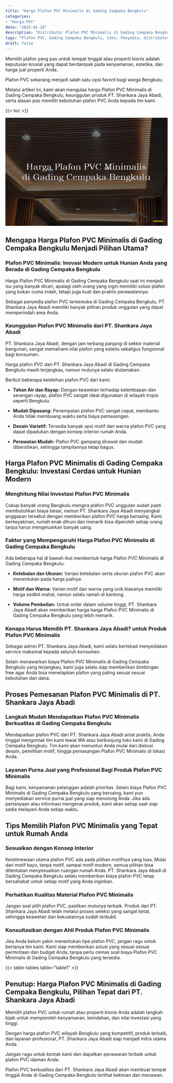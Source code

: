 ```yaml
---
title: "Harga Plafon PVC Minimalis di Gading Cempaka Bengkulu"
categories: 
- "Harga-PVC"
date: "2025-01-18"
description: "Distributor Plafon PVC Minimalis di Gading Cempaka Bengkulu bagi hunian, kantor, dan ritel. Material unggulan, variasi motif, warna menarik, beserta servis instalasi oleh tenaga ahli ahli dan garansi resmi!|Jasa penjualan Plafon PVC Minimalis di Gading Cempaka Bengkulu bagi keperluan tempat tinggal, perkantoran, atau gerai, dengan panel berkualitas dan penempatan oleh teknisi ahli serta garansi resmi.|Solusi Plafon PVC Minimalis di Gading Cempaka Bengkulu yang terbukti untuk rumah, perkantoran, serta gerai, dengan produk terbaik dan pemasangan dikerjakan oleh teknisi profesional serta garansi resmi.|Penjualan Plafon PVC Minimalis di Gading Cempaka Bengkulu untuk hunian, perkantoran, dan gerai, dengan material berkualitas dan instalasi oleh teknisi ahli, disertai dengan kepastian resmi.}"
tags: "Plafon PVC, Gading Cempaka Bengkulu, toko, Penyedia, distributor"
draft: false
---
```


Memilih plafon yang pas untuk tempat tinggal atau properti bisnis adalah keputusan krusial yang dapat berdampak pada kenyamanan, estetika, dan harga jual properti Anda.

Plafon PVC sekarang menjadi salah satu opsi favorit bagi warga Bengkulu.

Melalui artikel ini, kami akan mengulas harga Plafon PVC Minimalis di Gading Cempaka Bengkulu, keunggulan produk PT. Shankara Jaya Abadi, serta alasan pas memilih kebutuhan plafon PVC Anda kepada tim kami.

{{< toc >}}

![Harga Plafon PVC Minimalis di Gading Cempaka Bengkulu](/images/Harga-PVC/Harga-Plafon-PVC-Minimalis-di-Gading-Cempaka-Bengkulu.png)


## Mengapa Harga Plafon PVC Minimalis di Gading Cempaka Bengkulu Menjadi Pilihan Utama?

### Plafon PVC Minimalis: Inovasi Modern untuk Hunian Anda yang Berada di Gading Cempaka Bengkulu

Harga Plafon PVC Minimalis di Gading Cempaka Bengkulu saat ini menjadi isu yang banyak dicari, apalagi oleh orang yang ingin memiliki solusi plafon yang bukan cuma indah, tetapi juga kuat dan praktis perawatannya.

Sebagai penyedia plafon PVC terkemuka di Gading Cempaka Bengkulu, PT. Shankara Jaya Abadi memiliki banyak pilihan produk unggulan yang dapat memperindah area Anda.

### Keunggulan Plafon PVC Minimalis dari PT. Shankara Jaya Abadi

PT. Shankara Jaya Abadi, dengan jam terbang panjang di sektor material bangunan, sangat memahami nilai plafon yang estetis sekaligus fungsional bagi konsumen.

Harga plafon PVC dari PT. Shankara Jaya Abadi di Gading Cempaka Bengkulu masih terjangkau, namun mutunya selalu diutamakan.

Berikut beberapa kelebihan plafon PVC dari kami:

- **Tahan Air dan Rayap:** Dengan keawetan terhadap kelembapan dan serangan rayap, plafon PVC sangat ideal digunakan di wilayah tropis seperti Bengkulu.

- **Mudah Dipasang:** Penempatan plafon PVC sangat cepat, membantu Anda tidak membuang waktu serta biaya pemasangan.

- **Desain Variatif:** Tersedia banyak opsi motif dan warna plafon PVC yang dapat dipadukan dengan konsep interior rumah Anda.

- **Perawatan Mudah:** Plafon PVC gampang dirawat dan mudah dibersihkan, sehingga tampilannya tetap bagus.

## Harga Plafon PVC Minimalis di Gading Cempaka Bengkulu: Investasi Cerdas untuk Hunian Modern

### Menghitung Nilai Investasi Plafon PVC Minimalis

Cukup banyak orang Bengkulu mengira plafon PVC unggulan sudah pasti membutuhkan biaya besar, namun PT. Shankara Jaya Abadi menyangkal anggapan tersebut dengan memberikan plafon PVC harga bersaing. Kami berkeyakinan, rumah enak dihuni dan menarik bisa diperoleh setiap orang tanpa harus mengeluarkan banyak uang.

### Faktor yang Mempengaruhi Harga Plafon PVC Minimalis di Gading Cempaka Bengkulu

Ada beberapa hal di bawah ikut membentuk harga Plafon PVC Minimalis di Gading Cempaka Bengkulu:

- **Ketebalan dan Ukuran:** Variasi ketebalan serta ukuran plafon PVC akan menentukan pada harga jualnya.

- **Motif dan Warna:** Varian motif dan warna yang unik biasanya memiliki harga sedikit mahal, namun selalu ramah di kantong.

- **Volume Pembelian:** Untuk order dalam volume tinggi, PT. Shankara Jaya Abadi akan memberikan harga harga Plafon PVC Minimalis di Gading Cempaka Bengkulu yang lebih menarik.

### Kenapa Harus Memilih PT. Shankara Jaya Abadi? untuk Produk Plafon PVC Minimalis

Sebagai admin PT. Shankara Jaya Abadi, kami selalu bertekad menyediakan service maksimal kepada seluruh konsumen.

Selain menawarkan biaya Plafon PVC Minimalis di Gading Cempaka Bengkulu yang terjangkau, kami juga selalu siap memberikan bimbingan free agar Anda bisa menetapkan plafon yang paling sesuai sesuai kebutuhan dan dana.

## Proses Pemesanan Plafon PVC Minimalis di PT. Shankara Jaya Abadi

### Langkah Mudah Mendapatkan Plafon PVC Minimalis Berkualitas di Gading Cempaka Bengkulu

Mendapatkan plafon PVC dari PT. Shankara Jaya Abadi amat praktis. Anda tinggal mengontak tim kami lewat WA atau berkunjung toko kami di Gading Cempaka Bengkulu. Tim kami akan menuntun Anda mulai dari diskusi desain, pemilihan motif, hingga pemasangan Plafon PVC Minimalis di lokasi Anda.

### Layanan Purna Jual yang Profesional Bagi Produk Plafon PVC Minimalis

Bagi kami, kenyamanan pelanggan adalah prioritas. Selain biaya Plafon PVC Minimalis di Gading Cempaka Bengkulu yang bersaing, kami pun menyediakan service purna jual yang siap menolong Anda. Jika ada pertanyaan atau informasi mengenai produk, kami akan setiap saat siap sedia melayani Anda setiap waktu.

## Tips Memilih Plafon PVC Minimalis yang Tepat untuk Rumah Anda

### Sesuaikan dengan Konsep Interior

Keistimewaan utama plafon PVC ada pada pilihan motifnya yang luas. Mulai dari motif kayu, tanpa motif, sampai motif modern, semua pilihan bisa ditentukan menyesuaikan ruangan rumah Anda. PT. Shankara Jaya Abadi di Gading Cempaka Bengkulu selalu memberikan biaya plafon PVC tetap bersahabat untuk setiap motif yang Anda inginkan.

### Perhatikan Kualitas Material Plafon PVC Minimalis

Jangan asal pilih plafon PVC, pastikan mutunya terbaik. Produk dari PT. Shankara Jaya Abadi telah melalui proses seleksi yang sangat ketat, sehingga keawetan dan kekuatannya sudah terbukti.

### Konsultasikan dengan Ahli Produk Plafon PVC Minimalis

Jika Anda belum yakin menentukan tipe plafon PVC, jangan ragu untuk bertanya tim kami. Kami siap memberikan solusi yang sesuai sesuai permintaan dan budget Anda, tanpa perlu cemas soal biaya Plafon PVC Minimalis di Gading Cempaka Bengkulu yang tersedia.

{{< table-tables table="table1" >}}

## Penutup: Harga Plafon PVC Minimalis di Gading Cempaka Bengkulu, Pilihan Tepat dari PT. Shankara Jaya Abadi

Memilih plafon PVC untuk rumah atau properti bisnis Anda adalah langkah bijak untuk memperoleh kenyamanan, keindahan, dan nilai investasi yang tinggi.

Dengan harga plafon PVC wilayah Bengkulu yang kompetitif, produk terbaik, dan layanan profesional, PT. Shankara Jaya Abadi siap menjadi mitra utama Anda.

Jangan ragu untuk kontak kami dan dapatkan penawaran terbaik untuk plafon PVC idaman Anda.

Plafon PVC berkualitas dari PT. Shankara Jaya Abadi akan membuat tempat tinggal Anda di Gading Cempaka Bengkulu terlihat kekinian dan menawan.